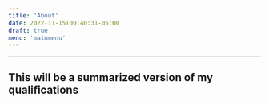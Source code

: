 ```yaml
---
title: 'About'
date: 2022-11-15T00:40:31-05:00
draft: true
menu: 'mainmenu'
---
```


---

<h2>This will be a summarized version of my qualifications</h2>
